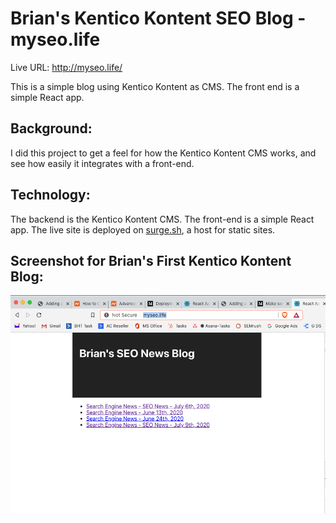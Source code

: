 # Brian's Kentico Kontent SEO Blog - myseo.life

Live URL: <a href="http://myseo.life/" target="_blank">http://myseo.life/</a>

This is a simple blog using Kentico Kontent as CMS.  The front end is a simple React app.

Background:
----------------------------------------------------
I did this project to get a feel for how the Kentico Kontent CMS works, and see how easily it integrates with a front-end.

Technology:
----------------------------------------------------
The backend is the Kentico Kontent CMS. The front-end is a simple React app. The live site is deployed on <a href="https://surge.sh/" target="_blank">surge.sh</a>, a host for static sites.


Screenshot for Brian's First Kentico Kontent Blog:
-------------------------------------------------

<img src="assets/BlogScreenshot.png">
